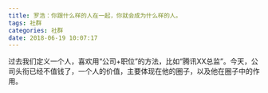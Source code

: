 ```yaml
---
title: 罗浩：你跟什么样的人在一起，你就会成为什么样的人。
tags: 社群
categories: 社群
date: 2018-06-19 10:07:17
---
```


过去我们定义一个人，喜欢用“公司+职位”的方法，比如“腾讯XX总监”。今天，公司头衔已经不值钱了，一个人的价值，主要体现在他的圈子，以及他在圈子中的作用。